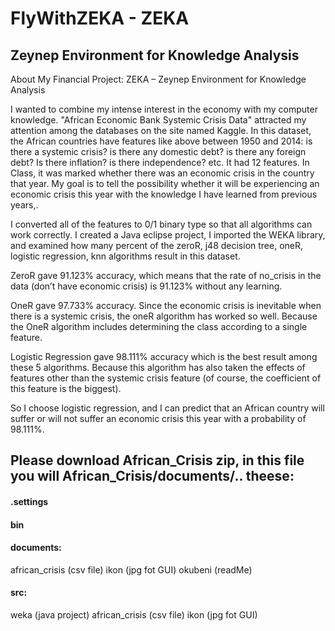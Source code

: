 # FlyWithZEKA - ZEKA
## Zeynep Environment for Knowledge Analysis

About My Financial Project:  ZEKA – Zeynep Environment for Knowledge Analysis

I wanted to combine my intense interest in the economy with my computer knowledge. "African Economic Bank Systemic Crisis Data" attracted my attention among the databases on the site named Kaggle. In this dataset, the African countries have features like above  between 1950 and 2014:
is there a systemic crisis?
is there any domestic debt?
is there any foreign debt?
Is there inflation?
is there independence?
etc. It had 12 features. In Class, it was marked whether there was an economic crisis in the country that year. My goal is to tell the possibility whether it will be experiencing an economic crisis this year with the knowledge I have learned from previous years,.

I converted all of the features to 0/1 binary type so that all algorithms can work correctly. I created a Java eclipse project, I imported the WEKA library, and examined how many percent of the zeroR, j48 decision tree, oneR, logistic regression, knn algorithms result in this dataset.

ZeroR gave 91.123% accuracy, which means that the rate of no_crisis in the data (don’t have economic crisis) is 91.123% without any learning. 

OneR gave 97.733% accuracy. Since the economic crisis is inevitable when there is a systemic crisis, the oneR algorithm has worked so well. Because the OneR algorithm includes determining the class according to a single feature.

Logistic Regression gave 98.111% accuracy which is the best result among these 5 algorithms. Because this algorithm has also taken the effects of features other than the systemic crisis feature (of course, the coefficient of this feature is the biggest). 

So I choose logistic regression, and I can predict that an African country will suffer or will not suffer an economic crisis this year with a probability of 98.111%.

## Please download African_Crisis zip, in this file you will African_Crisis/documents/.. theese: 

 #### .settings
 #### bin

#### documents:
 african_crisis (csv file)
 ikon (jpg fot GUI)
 okubeni (readMe)

#### src:
 weka (java project)
 african_crisis (csv file)
 ikon (jpg fot GUI)




